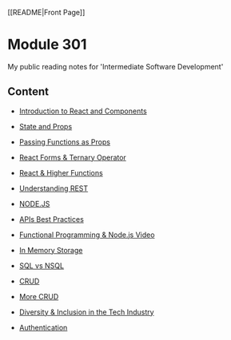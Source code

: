 [[README|Front Page]]
# Module 301

My public reading notes for 'Intermediate Software Development'

## Content

- [Introduction to React and Components](./class01/class01.md)

- [State and Props](./class02/class02.md)

- [Passing Functions as Props](./class03/class03.md)

- [React Forms & Ternary Operator](./class04/class04.md)

- [React & Higher Functions](./class05/class05.md)

- [Understanding REST](./class06/class06.md)

- [NODE.JS](./class07/class07.md)

- [APIs Best Practices](./class08/class08.md)

- [Functional Programming & Node.js Video](./class09/class09.md)

- [In Memory Storage](./class10/class10.md)

* [SQL vs NSQL](./class11/class11.md)

* [CRUD](./class12/class12.md)

* [More CRUD](./class13/class13.md)

* [Diversity & Inclusion in the Tech Industry](./class14/class14.md)

* [Authentication](./class15/class15.md)
